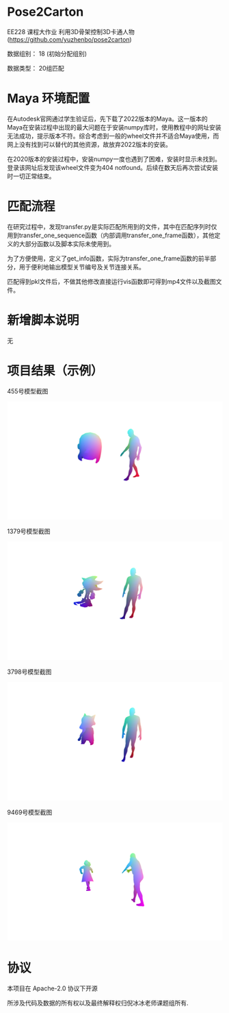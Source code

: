 # Pose2Carton 

EE228 课程大作业 利用3D骨架控制3D卡通人物 (https://github.com/yuzhenbo/pose2carton) 

数据组别： 18 (初始分配组别)

数据类型： 20组匹配


# Maya 环境配置

在Autodesk官网通过学生验证后，先下载了2022版本的Maya。这一版本的Maya在安装过程中出现的最大问题在于安装numpy库时，使用教程中的网址安装无法成功，提示版本不符。综合考虑到一般的wheel文件并不适合Maya使用，而网上没有找到可以替代的其他资源，故放弃2022版本的安装。

在2020版本的安装过程中，安装numpy一度也遇到了困难，安装时显示未找到。登录该网址后发现该wheel文件变为404 notfound。后续在数天后再次尝试安装时一切正常结束。



# 匹配流程

在研究过程中，发现transfer.py是实际匹配所用到的文件，其中在匹配序列时仅用到transfer_one_sequence函数（内部调用transfer_one_frame函数），其他定义的大部分函数以及脚本实际未使用到。

为了方便使用，定义了get_info函数，实际为transfer_one_frame函数的前半部分，用于便利地输出模型关节编号及关节连接关系。

匹配得到pkl文件后，不做其他修改直接运行vis函数即可得到mp4文件以及截图文件。


# 新增脚本说明

无



# 项目结果（示例）

455号模型截图

![image](img/32.png)

1379号模型截图

![image](img/38.png)

3798号模型截图

![image](img/40.png)

9469号模型截图

![image](img/108.png)

# 协议 
本项目在 Apache-2.0 协议下开源

所涉及代码及数据的所有权以及最终解释权归倪冰冰老师课题组所有.
